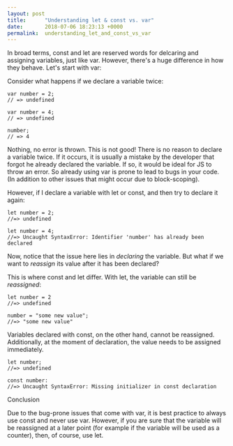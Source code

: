 ```yaml
---
layout: post
title:      "Understanding let & const vs. var"
date:       2018-07-06 18:23:13 +0000
permalink:  understanding_let_and_const_vs_var
---
```


In broad terms, const and let are reserved words for delcaring and assigning variables, just like var. However, there's a huge difference in how they behave. Let's start with var:

Consider what happens if we declare a variable twice:

```
var number = 2;
// => undefined

var number = 4;
// => undefined

number;
// => 4
```

Nothing, no error is thrown. This is not good! There is no reason to declare a variable twice. If it occurs, it is usually a mistake by the developer that forgot he already declared the variable. If so, it would be ideal for JS to throw an error. So already using var is prone to lead to bugs in your code. (In addition to other issues that might occur due to block-scoping).

However, if I declare a variable with let or const, and then try to declare it again:

```
let number = 2;
//=> undefined
 
let number = 4;
//=> Uncaught SyntaxError: Identifier 'number' has already been declared
```

Now, notice that the issue here lies in *declaring* the variable. But what if we want to *reassign* its value after it has been declared? 

This is where const and let differ. With let, the variable can still be *reassigned*:

```
let number = 2
//=> undefined
 
number = "some new value";
//=> "some new value"
```

Variables declared with const, on the other hand, cannot be reassigned. Additionally, at the moment of declaration, the value needs to be assigned immediately.  

```
let number;
//=> undefined

const number:
//=> Uncaught SyntaxError: Missing initializer in const declaration
```

Conclusion

Due to the bug-prone issues that come with var, it is best practice to always use const and never use var. However, if you are sure that the variable will be reassigned at a later point (for example if the variable will be used as a counter), then, of course, use let.
